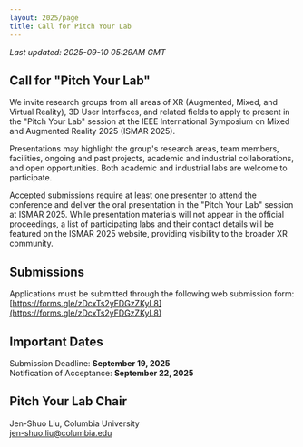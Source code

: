 ```yaml
---
layout: 2025/page
title: Call for Pitch Your Lab
---
```

*Last updated: 2025-09-10 05:29AM GMT*


## Call for "Pitch Your Lab"

We invite research groups from all areas of XR (Augmented, Mixed, and Virtual Reality), 3D User Interfaces, and related fields to apply to present in the "Pitch Your Lab" session at the IEEE International Symposium on Mixed and Augmented Reality 2025 (ISMAR 2025).

Presentations may highlight the group's research areas, team members, facilities, ongoing and past projects, academic and industrial collaborations, and open opportunities. Both academic and industrial labs are welcome to participate.

Accepted submissions require at least one presenter to attend the conference and deliver the oral presentation in the "Pitch Your Lab" session at ISMAR 2025. While presentation materials will not appear in the official proceedings, a list of participating labs and their contact details will be featured on the ISMAR 2025 website, providing visibility to the broader XR community.

## Submissions
Applications must be submitted through the following web submission form:
[https://forms.gle/zDcxTs2yFDGzZKyL8](https://forms.gle/zDcxTs2yFDGzZKyL8)

## Important Dates
Submission Deadline: <strong>September 19, 2025</strong> <br>
Notification of Acceptance: <strong>September 22, 2025</strong>

## Pitch Your Lab Chair
Jen-Shuo Liu, Columbia University <br>
[jen-shuo.liu@columbia.edu](jen-shuo.liu@columbia.edu)
